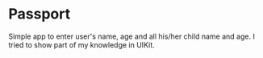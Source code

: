 # Passport
Simple app to enter user's name, age and all his/her child name and age.
I tried to show part of my knowledge in UIKit.
